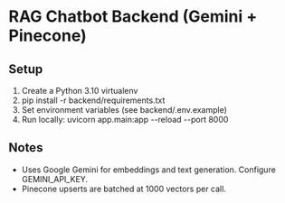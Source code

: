 # RAG Chatbot Backend (Gemini + Pinecone)

## Setup
1. Create a Python 3.10 virtualenv
2. pip install -r backend/requirements.txt
3. Set environment variables (see backend/.env.example)
4. Run locally: uvicorn app.main:app --reload --port 8000

## Notes
- Uses Google Gemini for embeddings and text generation. Configure GEMINI_API_KEY.
- Pinecone upserts are batched at 1000 vectors per call.
